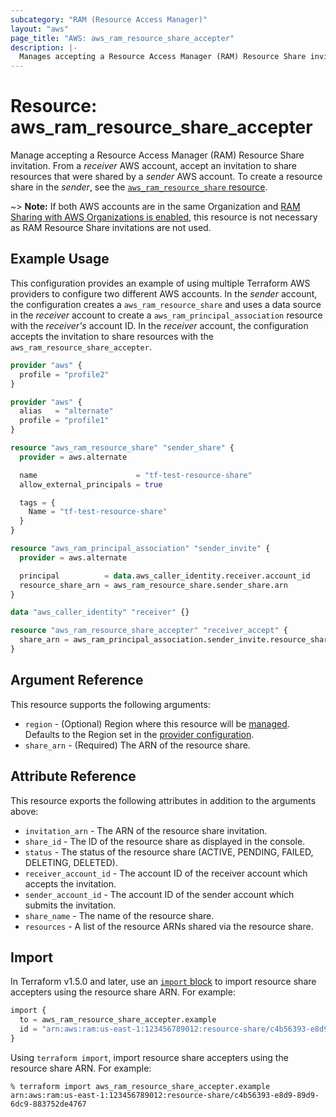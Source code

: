```yaml
---
subcategory: "RAM (Resource Access Manager)"
layout: "aws"
page_title: "AWS: aws_ram_resource_share_accepter"
description: |-
  Manages accepting a Resource Access Manager (RAM) Resource Share invitation.
---
```


# Resource: aws_ram_resource_share_accepter

Manage accepting a Resource Access Manager (RAM) Resource Share invitation. From a _receiver_ AWS account, accept an invitation to share resources that were shared by a _sender_ AWS account. To create a resource share in the _sender_, see the [`aws_ram_resource_share` resource](/docs/providers/aws/r/ram_resource_share.html).

~> **Note:** If both AWS accounts are in the same Organization and [RAM Sharing with AWS Organizations is enabled](https://docs.aws.amazon.com/ram/latest/userguide/getting-started-sharing.html#getting-started-sharing-orgs), this resource is not necessary as RAM Resource Share invitations are not used.

## Example Usage

This configuration provides an example of using multiple Terraform AWS providers to configure two different AWS accounts. In the _sender_ account, the configuration creates a `aws_ram_resource_share` and uses a data source in the _receiver_ account to create a `aws_ram_principal_association` resource with the _receiver's_ account ID. In the _receiver_ account, the configuration accepts the invitation to share resources with the `aws_ram_resource_share_accepter`.

```terraform
provider "aws" {
  profile = "profile2"
}

provider "aws" {
  alias   = "alternate"
  profile = "profile1"
}

resource "aws_ram_resource_share" "sender_share" {
  provider = aws.alternate

  name                      = "tf-test-resource-share"
  allow_external_principals = true

  tags = {
    Name = "tf-test-resource-share"
  }
}

resource "aws_ram_principal_association" "sender_invite" {
  provider = aws.alternate

  principal          = data.aws_caller_identity.receiver.account_id
  resource_share_arn = aws_ram_resource_share.sender_share.arn
}

data "aws_caller_identity" "receiver" {}

resource "aws_ram_resource_share_accepter" "receiver_accept" {
  share_arn = aws_ram_principal_association.sender_invite.resource_share_arn
}
```

## Argument Reference

This resource supports the following arguments:

* `region` - (Optional) Region where this resource will be [managed](https://docs.aws.amazon.com/general/latest/gr/rande.html#regional-endpoints). Defaults to the Region set in the [provider configuration](https://registry.terraform.io/providers/hashicorp/aws/latest/docs#aws-configuration-reference).
* `share_arn` - (Required) The ARN of the resource share.

## Attribute Reference

This resource exports the following attributes in addition to the arguments above:

* `invitation_arn` - The ARN of the resource share invitation.
* `share_id` - The ID of the resource share as displayed in the console.
* `status` - The status of the resource share (ACTIVE, PENDING, FAILED, DELETING, DELETED).
* `receiver_account_id` - The account ID of the receiver account which accepts the invitation.
* `sender_account_id` - The account ID of the sender account which submits the invitation.
* `share_name` - The name of the resource share.
* `resources` - A list of the resource ARNs shared via the resource share.

## Import

In Terraform v1.5.0 and later, use an [`import` block](https://developer.hashicorp.com/terraform/language/import) to import resource share accepters using the resource share ARN. For example:

```terraform
import {
  to = aws_ram_resource_share_accepter.example
  id = "arn:aws:ram:us-east-1:123456789012:resource-share/c4b56393-e8d9-89d9-6dc9-883752de4767"
}
```

Using `terraform import`, import resource share accepters using the resource share ARN. For example:

```console
% terraform import aws_ram_resource_share_accepter.example arn:aws:ram:us-east-1:123456789012:resource-share/c4b56393-e8d9-89d9-6dc9-883752de4767
```
